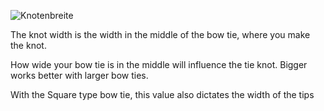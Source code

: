 ![Knotenbreite](knotwidth.svg)

The knot width is the width in the middle of the bow tie, where you make the knot.

How wide your bow tie is in the middle will influence the tie knot. Bigger works better with larger bow ties.

<Note>

With the Square type bow tie, this value also dictates the width of the tips

</Note>

